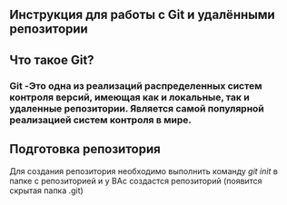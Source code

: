 ## Инструкция для работы с Git и удалёнными репозитории

## Что такое Git? ##

### Git -Это одна из реализаций распределенных систем контроля версий, имеющая как и локальные, так и удаленные репозитории. Является самой популярной реализацией систем контроля в мире. ###

## Подготовка репозитория

 Для создания репозитория необходимо выполнить команду *git init* в папке с репозиторией и у ВАс создастся репозиторий (появится скрытая папка .git)